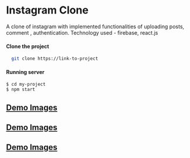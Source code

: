 
# Instagram Clone

A clone of instagram with implemented functionalities of uploading posts, comment , authentication.
Technology used - firebase, react.js

#### Clone the project

```bash
  git clone https://link-to-project
```
#### Running server
````
$ cd my-project
$ npm start

````
## [Demo Images](ss1.jpeg)
## [Demo Images](ss2.jpeg)
## [Demo Images](ss3.jpeg)
